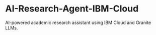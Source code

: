 # AI-Research-Agent-IBM-Cloud
AI-powered academic research assistant using IBM Cloud and Granite LLMs.
